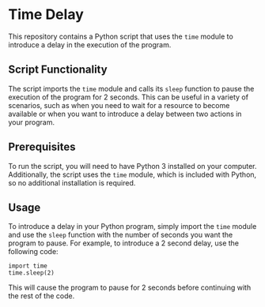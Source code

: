 # Time Delay
This repository contains a Python script that uses the `time` module to introduce a delay in the execution of the program.

## Script Functionality
The script imports the `time` module and calls its `sleep` function to pause the execution of the program for 2 seconds. This can be useful in a variety of scenarios, such as when you need to wait for a resource to become available or when you want to introduce a delay between two actions in your program.

## Prerequisites
To run the script, you will need to have Python 3 installed on your computer. Additionally, the script uses the `time` module, which is included with Python, so no additional installation is required.

## Usage
To introduce a delay in your Python program, simply import the `time` module and use the `sleep` function with the number of seconds you want the program to pause. For example, to introduce a 2 second delay, use the following code:
```
import time
time.sleep(2)
```

This will cause the program to pause for 2 seconds before continuing with the rest of the code.
